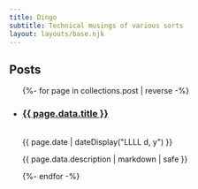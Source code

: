 ```yaml
---
title: Dingo
subtitle: Technical musings of various sorts  
layout: layouts/base.njk
---
```

## Posts
<ul class="listing">
{%- for page in collections.post | reverse -%}
  <li>
    <h3><a href="{{ page.url }}">{{ page.data.title }}</a></h3> <br>
    <time datetime="{{ page.date }}">{{ page.date | dateDisplay("LLLL d, y") }}</time>
    <p> {{ page.data.description | markdown | safe }} </p>
  </li>
{%- endfor -%}
</ul>




